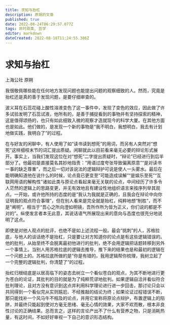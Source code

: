```yaml
---
title: 求知与抬杠
description: 原朔的文章
published: true
date: 2022-08-24T06:29:57.077Z
tags: 非时政类, 哲学
editor: markdown
dateCreated: 2022-08-18T11:24:55.386Z
---
```


# 求知与抬杠
上海公社 原朔

我很敬佩哪些能在任何地方发现问题也能提出问题的观察细致的人。然而，究竟是抬杠还是真的善于发现问题，是要仔细审查的。

波义耳在石蕊花碰上酸性溶液变色了这一事件中，发现了变色的效应，因此做了许多试验发明了石蕊试液，他所有的，是善于捕捉看到的事物并有坚持探索的精神，这是值得颂扬的，也只有如此细致入微的观察才造就现今的科学大厦。在其他方面也是如此。他们做的，是发现一个新的事物是“我不明白，我想明白，我去有计划地做实践，我明白了”的过程。

在与好友的闲聊中，有人使用了如“读书读到想死”的用词，而另有人突然对“想死”这样细枝末节的词汇提出质疑。闲聊就此以目前看来毫无必要的辩论形式展开。事实上，当我们发现这位在对“想死”二字提出质疑时，“辩论”已经进行到后半部分了。他最初是直接莫名其妙地指责：“用语过度夸张导致偏离原意”“是对读书一事的缺乏尊重”，而之后一切对该说法的逻辑辩护可说是使人一头雾水。最后在能明确知道他在说什么的时候，论点竟已更变至“可能造成误解”“是娱乐至死”“互联网用语的解构性”诸如此类与原论点看起来毫无关联的论点，中间经历了许多令人茫然的逻辑上的思路变更，并无有效地且有建设性地组织语言来按序列举其观点。一开始，或许他所持的态度的是“我认为我就是正确的，且我会在辩论中向你证明我的观点符合事理”，但在别人看来是完全就是抬杠，纯粹地想“制胜”，而不是“阐明”。相当于“吾心之所向澄如明镜，吾所作所为皆为正义，你们说的都是不对的”。纵使发言者本无此意，其说话语气所展现出来的意向与态度也很充分地说明了这点。

即使是对他人观点的批评，也绝不是如上述流程一般。最会“挑刺”的人，苏格拉底，与他人的谈话绝不是抬杠，只是要让对方知道你的论点是有这些逻辑错误的。他的批判，从始至终不会脱离最初他进行的批判，绝不会用逻辑把话题转移到另外一个事情上。当别人用苏格拉底的逻辑去推导，推下来的结果也是和最初的逻辑在一个问题上的。苏格拉底所做的是“你是有错的，我用逻辑帮你梳理，我树立起了一个完整的逻辑批判，你清楚了”的过程。

抬杠归根结底是以居高临下的姿态去树立一个看似苍白的观点，为其不断地进行更为苍白的论证，其批判的目的就是为了纯粹荒谬地批判。如果逻辑自洽并看似符合批判理论，且对方没有意识到这点并利用科学理论进行进一步回击，那讨论只会以共同得到一个看似完从实则尴尬、不经推敲的结论为终；如果论证过程错误不断，那只能找补一个风马牛不相及的论点，并用它宣称将原论点辩护，布置逻辑上的陷阱，并最终只能起到使对方毫无思绪、毫无心情的效果，大家不欢而散，根本非良性讨论的正确结果。总而言之，这样的言论产出不了什么有营养之物，只是消耗热量，有这时间，不如好好审视一下自己的意识形态结构。
